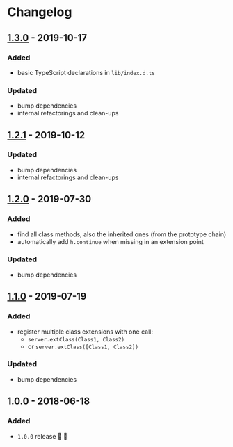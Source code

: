 # Changelog

## [1.3.0](https://github.com/futurestudio/hapi-class-extension-points/compare/v1.2.1...v1.3.0) - 2019-10-17

### Added
- basic TypeScript declarations in `lib/index.d.ts`

### Updated
- bump dependencies
- internal refactorings and clean-ups


## [1.2.1](https://github.com/futurestudio/hapi-class-extension-points/compare/v1.2.0...v1.2.1) - 2019-10-12

### Updated
- bump dependencies
- internal refactorings and clean-ups


## [1.2.0](https://github.com/futurestudio/hapi-class-extension-points/compare/v1.1.0...v1.2.0) - 2019-07-30

### Added
- find all class methods, also the inherited ones (from the prototype chain)
- automatically add `h.continue` when missing in an extension point

### Updated
- bump dependencies


## [1.1.0](https://github.com/futurestudio/hapi-class-extension-points/compare/v1.0.0...v1.1.0) - 2019-07-19

### Added
- register multiple class extensions with one call:
  - `server.extClass(Class1, Class2)`
  - or `server.extClass([Class1, Class2])`

### Updated
- bump dependencies


## 1.0.0 - 2018-06-18

### Added
- `1.0.0` release 🚀 🎉
